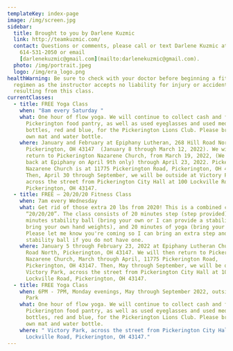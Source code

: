 ```yaml
---
templateKey: index-page
image: /img/screen.jpg
sidebar:
  title: Brought to you by Darlene Kuzmic
  link: http://teamkuzmic.com/
  contact: Questions or comments, please call or text Darlene Kuzmic at
    614-531-2050 or email
    [darlenekuzmic@gmail.com](mailto:darlenekuzmic@gmail.com).
  photo: /img/portrait.jpeg
  logo: /img/era_logo.png
healthWarning: Be sure to check with your doctor before beginning a fitness
  regimen as the instructor accepts no liability for injury or accidents
  resulting from this class.
currentClasses:
  - title: FREE Yoga Class
    when: "8am every Saturday "
    what: One hour of flow yoga. We will continue to collect cash and food for the
      Pickerington food pantry, as well as used eyeglasses and used medicine
      bottles, red and blue, for the Pickerington Lions Club. Please bring your
      own mat and water bottle.
    where: January and February at Epiphany Lutheran, 268 Hill Road North,
      Pickerington, OH 43147  (January 8 through March 12, 2022). We will then
      return to Pickerington Nazarene Church, from March 19, 2022, (We will be
      back at Epiphany on April 9th only) through April 23, 2022. Pickerington
      Nazarene Church is at 11775 Pickerington Road, Pickerington, OH 43147.
      Then, April 30 through September, we will be outside at Victory Park,
      across the street from Pickerington City Hall at 100 Lockville Road,
      Pickerington, OH 43147.
  - title: FREE – 20/20/20 Fitness Class
    when: 7am every Wednesday
    what: Get rid of those extra 20 lbs from 2020! This is a combined class called
      “20/20/20”. The class consists of 20 minutes step (step provided), 20
      minutes stability ball (bring your own or I can provide a stability ball;
      bring your own hand weights), and 20 minutes of yoga (bring your mat).
      Please let me know you're coming so I can bring an extra step and/or
      stability ball if you do not have one.
    where: January 5 through February 23, 2022 at Epiphany Lutheran Church, 268 Hill
      Road North, Pickerington, OH 43147. We will then return to Pickerington
      Nazarene Church, March through April, 11775 Pickerington Road,
      Pickerington, OH 43147. Then, May through September, we will be outside at
      Victory Park, across the street from Pickerington City Hall at 100
      Lockville Road, Pickerington, OH 43147.
  - title: FREE Yoga Class
    when: 6PM - 7PM, Monday evenings, May through September 2022, outside at Victory
      Park
    what: One hour of flow yoga. We will continue to collect cash and food for the
      Pickerington food pantry, as well as used eyeglasses and used medicine
      bottles, red and blue, for the Pickerington Lions Club. Please bring your
      own mat and water bottle.
    where: " Victory Park, across the street from Pickerington City Hall at 100
      Lockville Road, Pickerington, OH 43147."
---
```

